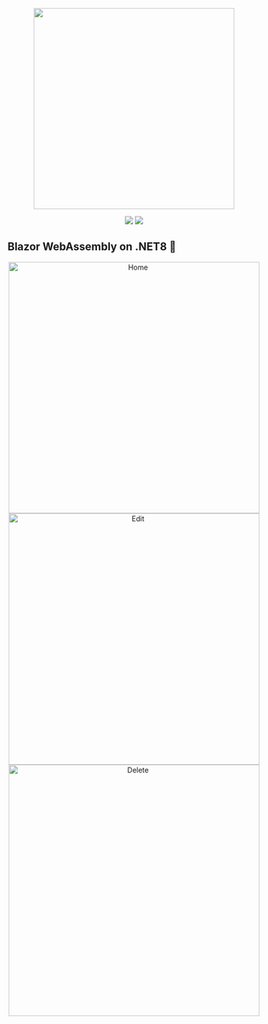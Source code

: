 <p align="center">
    <a href="https://dotnet.microsoft.com/es-es/apps/aspnet/web-apps/blazor" target="_blank"><img src="https://media.licdn.com/dms/image/D4D12AQGjnn2YOlKtxw/article-cover_image-shrink_600_2000/0/1694873441576?e=2147483647&v=beta&t=AVHC0g-iKmLtjkGJXgngg80t_hdd6LiculprwrPVSgM" width="400"></a>
</p>
   
<p align="center">
    <img src="https://img.shields.io/badge/License-MIT-yellow.svg">
    <img src="https://img.shields.io/badge/STATUS-DONE-green">
</p>

## Blazor WebAssembly on .NET8 👾

<p align="center">
    <img src="https://i.imgur.com/9MljAMN.png" width="500" alt="Home">
    <img src="https://i.imgur.com/JyRchj8.png" width="500" alt="Edit">
    <img src="https://i.imgur.com/jD4yeRY.png" width="500" alt="Delete">
</p>
